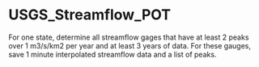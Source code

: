 # USGS_Streamflow_POT
For one state, determine all streamflow gages that have at least 2 peaks over 1 m3/s/km2 per year and at least 3 years of data.  For these gauges, save 1 minute interpolated streamflow data and a list of peaks.
